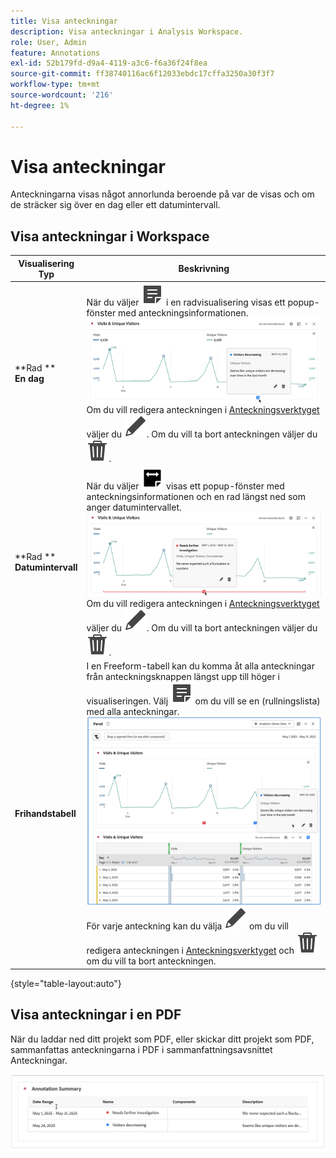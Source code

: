 ```yaml
---
title: Visa anteckningar
description: Visa anteckningar i Analysis Workspace.
role: User, Admin
feature: Annotations
exl-id: 52b179fd-d9a4-4119-a3c6-f6a36f24f8ea
source-git-commit: ff38740116ac6f12033ebdc17cffa3250a30f3f7
workflow-type: tm+mt
source-wordcount: '216'
ht-degree: 1%

---
```


# Visa anteckningar

Anteckningarna visas något annorlunda beroende på var de visas och om de sträcker sig över en dag eller ett datumintervall.

## Visa anteckningar i Workspace

| Visualisering<br/>Typ | Beskrivning |
| --- | --- |
| **Rad **<br/>**En dag** | När du väljer ![Anteckna](/help/assets/icons/Annotate.svg) i en radvisualisering visas ett popup-fönster med anteckningsinformationen.<br/>![Anteckning en dag](assets/annotation-single-day.png)<br/>Om du vill redigera anteckningen i [Anteckningsverktyget](create-annotations.md#annotation-builder) väljer du ![Redigera](/help/assets/icons/Edit.svg). Om du vill ta bort anteckningen väljer du ![Ta bort](/help/assets/icons/Delete.svg). |
| **Rad **<br/>**Datumintervall** | När du väljer ![AnnotateRange](/help/assets/icons/AnnotateRange.svg) visas ett popup-fönster med anteckningsinformationen och en rad längst ned som anger datumintervallet.<br/>![Anteckningsintervall](assets/annotation-range.png)Om du vill redigera anteckningen i [Anteckningsverktyget](create-annotations.md#annotation-builder) väljer du ![Redigera](/help/assets/icons/Edit.svg). Om du vill ta bort anteckningen väljer du ![Ta bort](/help/assets/icons/Delete.svg). |
| **Frihandstabell** | I en Freeform-tabell kan du komma åt alla anteckningar från anteckningsknappen längst upp till höger i visualiseringen. Välj ![Anteckna](/help/assets/icons/Annotate.svg) om du vill se en (rullningslista) med alla anteckningar.<br/>![Anteckningstabell](assets/annotations-table.png)<br/>För varje anteckning kan du välja ![Redigera](/help/assets/icons/Edit.svg) om du vill redigera anteckningen i [Anteckningsverktyget](create-annotations.md#annotation-builder) och ![Ta bort](/help/assets/icons/Delete.svg) om du vill ta bort anteckningen. |

{style="table-layout:auto"}

## Visa anteckningar i en PDF

När du laddar ned ditt projekt som PDF, eller skickar ditt projekt som PDF, sammanfattas anteckningarna i PDF i sammanfattningsavsnittet Anteckningar.

![Markerad vy av en PDF-fil med förklaringar till anteckningar.](assets/annotations-pdf.png)


<!--
# View annotations

Annotations manifest slightly differently, depending on whether they span a single day or a date range.

## View annotations in Line charts or Tables

| Date | Appearance |
| --- | --- |
| **Single day** |   ![](assets/single-day.png)<p>When you hover over the annotation, you can see its details, you can edit it by selecting the pen icon, or you can delete it:<p> ![](assets/hover.png) |
| **Date range** |  The icon changes and when you hover over it, the date range appears.<p>![](assets/multi-day.png)<p>When you select it in the line chart, the annotation metadata appear, and you can edit or delete it:![](assets/multi-hover.png)<p>In a table, an icon appears on every date in the date range.<p>![](assets/multi-day-table.png)|
| **Overlapping annotations** | On days that have more than one annotation tied to them, the icon appears in a grey color.<p>![](assets/grey.png)<p>When you hover over the grey icon, all overlapping annotations appear:<p>![](assets/overlap.png) |

{style="table-layout:auto"}

## View annotations in a .pdf file

Since you cannot hover over icons in a .pdf file, this file (after export) provides notes of explanations at the bottom of a panel. Here is an example:

![](assets/ann-pdf.png)

## View annotations with non-trended data

Sometimes annotation are shown with non-trended data, but tied to a specific dimension. In that case, they appear only in a summary annotation in the bottom right corner. Here is an example:

![](assets/non-date.png)

The summary chart appears in all visualization types in the corner, not just in non-trended freeform tables and summary numbers. It also appears in visualizations like [!UICONTROL Donut], [!UICONTROL Flow],[!UICONTROL Fallout],[!UICONTROL Cohort], and so on.

![](assets/ann-summary.png)

-->